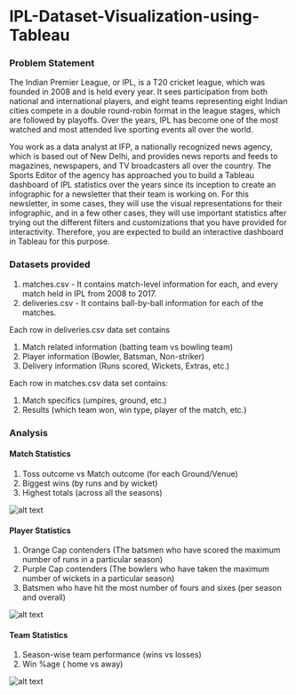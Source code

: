 # IPL-Dataset-Visualization-using-Tableau

### Problem Statement
The Indian Premier League, or IPL, is a T20 cricket league, which was founded in 2008 and is held every year. It sees participation from both national and international players, and eight teams representing eight Indian cities compete in a double round-robin format in the league stages, which are followed by playoffs. Over the years, IPL has become one of the most watched and most attended live sporting events all over the world.

You work as a data analyst at IFP, a nationally recognized news agency, which is based out of New Delhi, and provides news reports and feeds to magazines, newspapers, and TV broadcasters all over the country. The Sports Editor of the agency has approached you to build a Tableau dashboard of IPL statistics over the years since its inception to create an infographic for a newsletter that their team is working on. For this newsletter, in some cases, they will use the visual representations for their infographic, and in a few other cases, they will use important statistics after trying out the different filters and customizations that you have provided for interactivity. Therefore, you are expected to build an interactive dashboard in Tableau for this purpose.

### Datasets provided
1. matches.csv - It contains match-level information for each, and every match held in IPL from 2008 to 2017.
2. deliveries.csv - It contains ball-by-ball information for each of the matches.

Each row in deliveries.csv data set contains
1. Match related information (batting team vs bowling team) 
2. Player information (Bowler, Batsman, Non-striker) 
3. Delivery information (Runs scored, Wickets, Extras, etc.) 
 
Each row in matches.csv data set contains: 
1. Match specifics (umpires, ground, etc.) 
2. Results (which team won, win type, player of the match, etc.)

### Analysis

#### Match Statistics
1. Toss outcome vs Match outcome (for each Ground/Venue)
2. Biggest wins (by runs and by wicket)
3. Highest totals (across all the seasons)

![alt text](https://github.com/manaswikamila05/IPL-Dataset-Visualization-using-Tableau/blob/main/Match%20Statistics.PNG?raw=true)

#### Player Statistics
1. Orange Cap contenders (The batsmen who have scored the maximum number of runs in a particular season)
2. Purple Cap contenders (The bowlers who have taken the maximum number of wickets in a particular season)
3. Batsmen who have hit the most number of fours and sixes (per season and overall)


![alt text](https://github.com/manaswikamila05/IPL-Dataset-Visualization-using-Tableau/blob/main/Player%20Statistics.PNG?raw=true)

#### Team Statistics
1. Season-wise team performance (wins vs losses)
2. Win %age ( home vs away)

![alt text](https://github.com/manaswikamila05/IPL-Dataset-Visualization-using-Tableau/blob/main/Team%20Statistics.PNG?raw=true)




